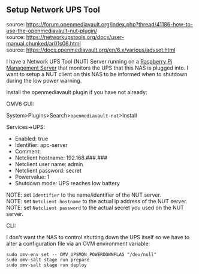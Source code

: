 ## Setup Network UPS Tool

source: https://forum.openmediavault.org/index.php?thread/41186-how-to-use-the-openmediavault-nut-plugin/  
source: https://networkupstools.org/docs/user-manual.chunked/ar01s06.html  
source: https://docs.openmediavault.org/en/6.x/various/advset.html  

I have a Network UPS Tool (NUT) Server running on a [Raspberry Pi Management Server](/tinypilot/tinypilot.md) that monitors the UPS that this NAS is plugged into.  I want to setup a NUT client on this NAS to be informed when to shutdown during the low power warning.

Install the openmediavault plugin if you have not already:  

OMV6 GUI:  

System>Plugins>Search>```openmediavault-nut```>Install  

Services->UPS:

* Enabled: true
* Identifier: apc-server
* Comment:
* Netclient hostname: 192.168.###.###
* Netclient user name: admin
* Netclient password: secret
* Powervalue: 1
* Shutdown mode: UPS reaches low battery

NOTE: set ```Identifier``` to the name/identifier of the NUT server.  
NOTE: set ```Netclient hostname``` to the actual ip address of the NUT server.  
NOTE: set ```Netclient password``` to the actual secret you used on the NUT server.  

CLI:

I don't want the NAS to control shutting down the UPS itself so we have to alter a configuration file via an OVM environment variable:
```console
sudo omv-env set -- OMV_UPSMON_POWERDOWNFLAG "/dev/null"
sudo omv-salt stage run prepare
sudo omv-salt stage run deploy
```
